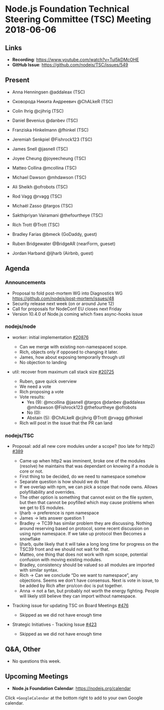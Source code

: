 # Node.js Foundation Technical Steering Committee (TSC) Meeting 2018-06-06

## Links

* **Recording**: https://www.youtube.com/watch?v=Tul5kDMcOHE 
* **GitHub Issue**: https://github.com/nodejs/TSC/issues/549

## Present

* Anna Henningsen @addaleax (TSC)
* Сковорода Никита Андреевич @ChALkeR (TSC)
* Colin Ihrig @cjihrig (TSC)
* Daniel Bevenius @danbev (TSC)
* Franziska Hinkelmann @fhinkel (TSC)
* Jeremiah Senkpiel @Fishrock123 (TSC)
* James Snell @jasnell (TSC)
* Joyee Cheung @joyeecheung (TSC)
* Matteo Collina @mcollina (TSC)
* Michael Dawson @mhdawson (TSC)
* Ali Sheikh @ofrobots (TSC)
* Rod Vagg @rvagg (TSC)
* Michaël Zasso @targos (TSC)
* Sakthipriyan Vairamani @thefourtheye (TSC)
* Rich Trott @Trott (TSC)

* Bradley Farias @bmeck (GoDaddy, guest)
* Ruben Bridgewater @BridgeAR (nearForm, gueset)
* Jordan Harband @ljharb (Airbnb, guest)


## Agenda

### Announcements
 
* Proposal to fold post-mortem WG into Diagnostics WG https://github.com/nodejs/post-mortem/issues/48
* Security release next week (on or around June 12)
* Call for proposals for NodeConf EU closes next Friday
* Version 10.4.0 of Node.js coming which fixes async-hooks issue

### nodejs/node

* worker: initial implementation [#20876](https://github.com/nodejs/node/pull/20876)
  * Can we merge with existing non-namespaced scope.
  * Rich, objects only if opposed to changing it later.
  * James, how about exposing temporarily through util
  * No objection to landing 

* util: recover from maximum call stack size [#20725](https://github.com/nodejs/node/pull/20725)
  * Ruben, gave quick overview
  * We need a vote
  * Rich proposing a vote
  * Vote results:
    * Yes (9): @mcollina @jasnell @targos @danbev @addaleax @mhdawson @Fishrock123 @thefourtheye @ofrobots
    * No (0):
    * Abstain (5): @ChALkeR @cjihrig @Trott @rvagg @fhinkel
  * Rich will post in the issue that the PR can land

### nodejs/TSC

* Proposal: add all new core modules under a scope? (too late for http2) [#389](https://github.com/nodejs/TSC/issues/389)
  * Came up when http2 was imminent, broke one of the modules (resolve) he maintains that was
    dependant on knowing if a module is core or not.  
  * First thing to be decided, do we need to namespace somehow
  * Separate question is how should we do that
  * If we overlap with npm, we can pick a scope that node owns.  Allows polyfillability and overrides.
  * The other option is something that cannot exist on the file system, but then that cannot be poyfilled
    which may cause problems when we get to ES modules.
  * ljharb -> preference is npm namespace
  * James -> lets answer question 1
  * Bradley -> TC39 has similar problem they are discussing. Nothing around reserving based on
    protocol, some recent discussion on using npm namespace.  If we take up protocol then
    Becomes a snowflake
  * ljharb, quite likely that it will take a long long time for progress on the TSC39 front and we should
    not wait for that.
  * Matteo, one thing that does not work with npm scope, potential confusion with moving existing
    modules. 
  * Bradley, consistency should be valued so all modules are imported with similar syntax.
  * Rich -> Can we conclude “Do we want to namespace”, any objections.  Seems we don’t
    have consensus.  Next is vote in issue, to be added by Rich after pro/con doc is put together.
  * Anna -> not a fan, but probably not worth the energy fighting.  People will likely still believe
    they can import without namespace.  

* Tracking issue for updating TSC on Board Meetings [#476](https://github.com/nodejs/TSC/issues/476)
  * Skipped as we did not have enough time
* Strategic Initiatives - Tracking Issue [#423](https://github.com/nodejs/TSC/issues/423)
  * Skipped as we did not have enough time

## Q&A, Other
  * No questions this week.

## Upcoming Meetings

* **Node.js Foundation Calendar**: https://nodejs.org/calendar

Click `+GoogleCalendar` at the bottom right to add to your own Google calendar.


